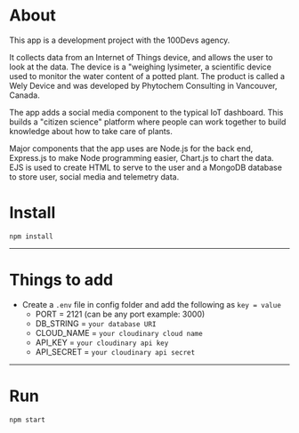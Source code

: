 # About

This app is a development project with the 100Devs agency.

It collects data from an Internet of Things device, and allows the user to look at the data. The device is a "weighing lysimeter, a scientific device used to monitor the water content of a potted plant. The product is called a Wely Device and was developed by Phytochem Consulting in Vancouver, Canada.

The app adds a social media component to the typical IoT dashboard. This builds a "citizen science" platform where people can work together to build knowledge about how to take care of plants. 

Major components that the app uses are Node.js for the back end, Express.js to make Node programming easier, Chart.js to chart the data. EJS is used to create HTML to serve to the user and a MongoDB database to store user, social media and telemetry data. 


# Install

`npm install`

---

# Things to add

- Create a `.env` file in config folder and add the following as `key = value`
  - PORT = 2121 (can be any port example: 3000)
  - DB_STRING = `your database URI`
  - CLOUD_NAME = `your cloudinary cloud name`
  - API_KEY = `your cloudinary api key`
  - API_SECRET = `your cloudinary api secret`

---

# Run

`npm start`
